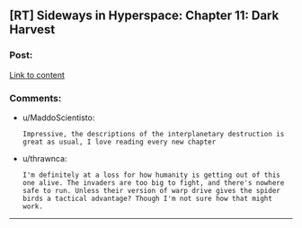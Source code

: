 ## [RT] Sideways in Hyperspace: Chapter 11: Dark Harvest

### Post:

[Link to content](https://sidewaysfiction.wordpress.com/2017/01/22/dark-harvest/)

### Comments:

- u/MaddoScientisto:
  ```
  Impressive, the descriptions of the interplanetary destruction is great as usual, I love reading every new chapter
  ```

- u/thrawnca:
  ```
  I'm definitely at a loss for how humanity is getting out of this one alive. The invaders are too big to fight, and there's nowhere safe to run. Unless their version of warp drive gives the spider birds a tactical advantage? Though I'm not sure how that might work.
  ```

---


